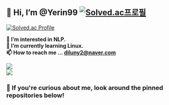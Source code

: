 ## 👋 Hi, I’m @Yerin99 [![Solved.ac프로필](http://mazassumnida.wtf/api/mini/generate_badge?boj=diluny)](https://solved.ac/diluny)
[![Solved.ac Profile](http://mazassumnida.wtf/api/generate_badge?boj=diluny)](https://solved.ac/diluny)  

**👀 I’m interested in NLP.**  
**🌱 I’m currently learning Linux.**  
**📫 How to reach me ... diluny2@naver.com**  

<img src="https://github-readme-stats.vercel.app/api?username=Yerin99&show_icons=true&theme=radical"><br>
<img src="https://github-readme-stats.vercel.app/api/top-langs/?username=Yerin99&layout=compact&theme=radical">

### 🥳 If you're curious about me, look around the pinned repositories below!

<!---
Yerin99/Yerin99 is a ✨ special ✨ repository because its `README.md` (this file) appears on your GitHub profile.
You can click the Preview link to take a look at your changes.
--->
